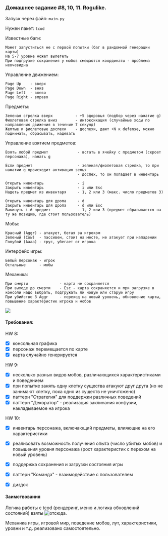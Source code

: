 ### Домашнее задание #8, 10, 11. Rogulike.

Запуск через файл: `main.py`

Нужен пакет: `tcod`

Известные баги:

    Может запуститься не с первой попытки (баг в рандомной генерации карты)
    На 5-7 уровне может вылететь
    При подгрузке сохранения у мобов смещаются координаты - проблема неочевидна


Управление движением:

    Page Up    - вверх
    Page Down  - вниз
    Page Left  - влево
    Page Right - вправо
    
Предметы:
   
    Зеленая стрелка вверх          - +5 здоровья (подбор через нажатие g)
    Фиолетовая стрелка вниз        - интоксикация (случайные ходы по направлению движения в течение 7 секунд)
    Желтые и фиолетовые доспехи    - доспехи, дают +N к defense, можно поднимать, сбрасывать, надевать
    
Управление взятием предметов:
    
    Взять любой предмет             - встать в ячейку с предметом (скроет персонажа), нажать g
    
    Если предмет                    - зеленая/фиолетовая стрелка, то при нажатии g происходит активация зелья
                                    - доспех, то он попадает в инвентарь
    
    Открыть инвентарь               - i
    Закрыть инвентарь               - i или Esc
    Надеть предмет из инвентаря     - 1, 2 или 3 (макс. число предметов 3)
    
    Открыть инвентарь для дропа     - d
    Закрыть инвентарь для дропа     - d или Esc
    Выкинуть i-й предмет            - 1, 2 или 3 (предмет сбрасывается на ту же позицию, где стоит пользователь)
    
Мобы:

    Красный (Aggr) - атакует, бегая за игроком
    Зеленый (Cow)  - пассивен, стоит на месте, не атакует при нападении
    Голубой (Aaaa) - трус, убегает от игрока
    
Интерфейс игры:

    Белый персонаж - игрок
    Остальные      - мобы
    
Механика:

    При смерти              - карта не сохраняется
    При выходе до смерти    - Esc - карта сохраняется и при загрузке в консоли надо выбрать, подгружать ли новую или старую игру
    При убийстве 3 Aggr     - переход на новый уровень, обновление карты, повышение характеристик игрока и мобов
    
![](https://github.com/ivanrybin/itmo-hws-architecture/blob/roguelike/roguelike/game_screenshot.png)


#### Требования:

HW 8:
- [X] консольная графика
- [X] персонаж перемещается по карте
- [X] карта случайно генерируется

HW 9:
- [X] несколько разных видов мобов, различающихся характеристиками и поведением
- [X] при попытке занять одну клетку существа атакуют друг друга (но не занимают клетку, пока одно из существ не уничтожено)
- [X] паттерн "Стратегия" для поддержки различных поведений
- [X] паттерн "Декоратор" - реализация заклинания конфузии, накладываемое на игрока

HW 10:
- [X] инвентарь персонажа, включающий предметы, влияющие на его характеристики
- [X] реализовать возможность получения опыта (число убитых мобов) и повышения уровня персонажа (рост характеристик с перехом на новый уровень)
- [X] поддержка сохранения и загрузки состояния игры 
- [X] паттерн "Команда" - взаимодействие с пользователем

- [X] диздок


#### Заимствования
Логика работы с tcod (рендеринг, меню и логика обновлений состояний) взяты ![отсюда](http://rogueliketutorials.com/tutorials/tcod/).

Механика игры, игровой мир, поведение мобов, лут, характеристики, уровни и т.д. реализовано самостоятельно.
